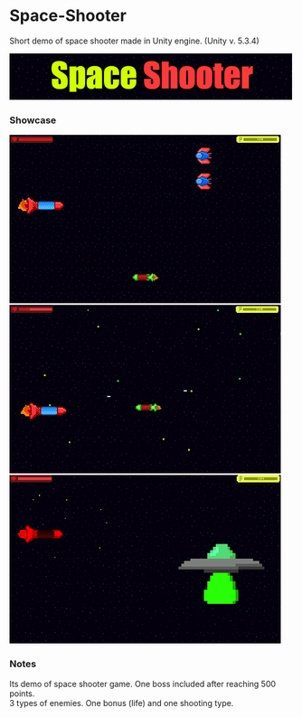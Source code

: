 # Space-Shooter
Short demo of space shooter made in Unity engine. (Unity v. 5.3.4)


<img src="Media_img/logo.png" alt="logo" >
<h3> Showcase </h3>
<div>
<img src="Media_img/1.png" alt="s1">
<img src="Media_img/2.png" alt="s2">
<img src="Media_img/3.png" alt="s3" >
</div>
<h3> Notes </h3>
Its demo of space shooter game. One boss included after reaching 500 points.</br>
3 types of enemies. One bonus (life) and one shooting type.
